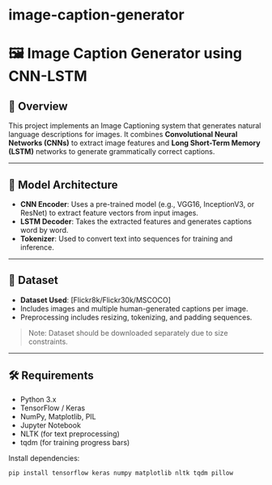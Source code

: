 # image-caption-generator
# 🖼️ Image Caption Generator using CNN-LSTM

## 📌 Overview
This project implements an Image Captioning system that generates natural language descriptions for images. It combines **Convolutional Neural Networks (CNNs)** to extract image features and **Long Short-Term Memory (LSTM)** networks to generate grammatically correct captions.

---

## 🧠 Model Architecture

- **CNN Encoder**: Uses a pre-trained model (e.g., VGG16, InceptionV3, or ResNet) to extract feature vectors from input images.
- **LSTM Decoder**: Takes the extracted features and generates captions word by word.
- **Tokenizer**: Used to convert text into sequences for training and inference.

---

## 📂 Dataset

- **Dataset Used**: [Flickr8k/Flickr30k/MSCOCO]
- Includes images and multiple human-generated captions per image.
- Preprocessing includes resizing, tokenizing, and padding sequences.

> Note: Dataset should be downloaded separately due to size constraints.

---

## 🛠️ Requirements

- Python 3.x  
- TensorFlow / Keras  
- NumPy, Matplotlib, PIL  
- Jupyter Notebook  
- NLTK (for text preprocessing)  
- tqdm (for training progress bars)

Install dependencies:
```bash
pip install tensorflow keras numpy matplotlib nltk tqdm pillow
